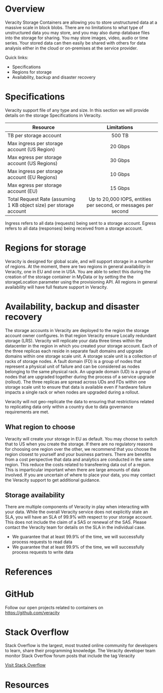 # Overview 
Veracity Storage Containers are allowing you to store unstructured data at a massive scale in block blobs. There are no limitations to what type of unstructured data you may store, and you may also dump database files into the storage for sharing. You may store images, video, audio or time series. Your stored data can then easily be shared with others for data analysis either in the cloud or on-premises at the service provider.


Quick links:

- Specifications
- Regions for storage
- Availability, backup and disaster recovery


# Specifications
Veracity support file of any type and size. In this section we will provide details on the storage Specifications in Veracity.

|Resource | Limitations |
| ------------- |:-------------:|
| TB per storage account | 500 TB|
| Max ingress per storage account (US Region) |	20 Gbps |
| Max egress per storage account (US Regions) |	30 Gbps |
| Max ingress per storage account (EU Regions) | 10 Gbps |
| Max egress per storage account (EU) |	15 Gbps |
| Total Request Rate (assuming 1 KB object size) per storage account | Up to 20,000 IOPS, entities per second, or messages per second |

 Ingress refers to all data (requests) being sent to a storage account. Egress refers to all data (responses) being received from a storage account.

# Regions for storage 
Veracity is designed for global scale, and will support storage in a number of regions. At the moment, there are two regions in general availability in Veracity, one in EU and one in USA. You are able to select this during the creation of the storage container in MyData or by setting the the storageLocation parameter using the provisioning API. All regions in general availability will have full feature support in Veracity.


# Availability, backup and disaster recovery
The storage accounts in Veracity are deployed to the region the storage account owner configures. In that region Veracity ensure Locally redundant storage (LRS). Veracity will replicate your data three times within the datacenter in the region in which you created your storage account. Each of the three replicas each reside in separate fault domains and upgrade domains within one storage scale unit. A storage scale unit is a collection of racks of storage nodes. A fault domain (FD) is a group of nodes that represent a physical unit of failure and can be considered as nodes belonging to the same physical rack. An upgrade domain (UD) is a group of nodes that are upgraded together during the process of a service upgrade (rollout). The three replicas are spread across UDs and FDs within one storage scale unit to ensure that data is available even if hardware failure impacts a single rack or when nodes are upgraded during a rollout.

Veracity will not geo-replicate the data to ensuring that restrictions related to replicating data only within a country due to data governance requirements are met. 

## What region to choose
Veracity will create your storage in EU as default. You may choose to switch that to US when you create the storage. If there are no regulatory reasons for choosing one region over the other, we recommend that you choose the region closest to yourself and your business partners. There are benefits from a cost perspective that data and analytics are conducted in the same region. This reduce the costs related to transfeering data out of a region. This is imparticular important when there are large amounts of data involved. If you are uncertain of where to place your data, you may contact the Veracity support to get additional guidance.

## Storage availability
There are multiple components of Veracity in play when interacting with your data. While the overall Veracity service does not explicitly state an SLA, you will have an SLA of 99.9% with respect to your storage account. This does not include the claim of a SAS or renewal of the SAS. Please contact the Veracity team for details on the SLA in the individual case.

- We guarantee that at least 99.9%  of the time, we will successfully process requests to read data 
- We guarantee that at least 99.9%  of the time, we will successfully process requests to write data


# References

# GitHub
Follow our open projects related to containers on https://github.com/veracity

# Stack Overflow
Stack Overflow is the largest, most trusted online community for developers to learn, share​ ​their programming ​knowledge. The Veracity developer team monitor Stack Overflow forum posts that include the tag Veracity
 
[Visit Stack Overflow](https://stackoverflow.com/questions/tagged/veracity?mode=all)
 
# Resources  

